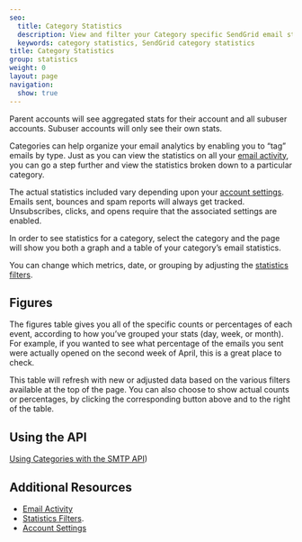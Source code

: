 ```yaml
---
seo:
  title: Category Statistics
  description: View and filter your Category specific SendGrid email statistics.
  keywords: category statistics, SendGrid category statistics
title: Category Statistics
group: statistics
weight: 0
layout: page
navigation:
  show: true
---
```


<call-out>

Parent accounts will see aggregated stats for their account and all subuser accounts. Subuser accounts will only see their own stats.

</call-out>

Categories can help organize your email analytics by enabling you to “tag” emails by type. Just as you can view the statistics on all your [email activity]({{root_url}}/help-support/analytics-and-reporting/email-activity-feed/), you can go a step further and view the statistics broken down to a particular category.

The actual statistics included vary depending upon your [account settings]({{root_url}}/help-support/account-and-settings/account/). Emails sent, bounces and spam reports will always get tracked. Unsubscribes, clicks, and opens require that the associated settings are enabled.

In order to see statistics for a category, select the category and the page will show you both a graph and a table of your category’s email statistics.

You can change which metrics, date, or grouping by adjusting the [statistics filters]({{root_url}}/help-support/analytics-and-reporting/stats-overview/#-Statistics-Filters).

## 	Figures
 	
The figures table gives you all of the specific counts or percentages of each event, according to how you’ve grouped your stats (day, week, or month). For example, if you wanted to see what percentage of the emails you sent were actually opened on the second week of April, this is a great place to check.

This table will refresh with new or adjusted data based on the various filters available at the top of the page. You can also choose to show actual counts or percentages, by clicking the corresponding button above and to the right of the table.

## 	Using the API
 	
[Using Categories with the SMTP API]({{root_url}}/for-developers/sending-email/categories/))

## 	Additional Resources
 	
- [Email Activity]({{root_url}}/help-support/analytics-and-reporting/email-activity-feed/)
- [Statistics Filters]({{root_url}}/help-support/analytics-and-reporting/stats-overview/#-Statistics-Filters).
- [Account Settings]({{root_url}}/help-support/account-and-settings/account/)
